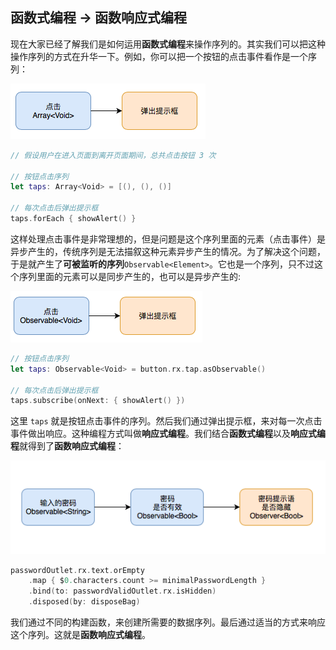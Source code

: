 ## 函数式编程 -> 函数响应式编程

现在大家已经了解我们是如何运用**函数式编程**来操作序列的。其实我们可以把这种操作序列的方式在升华一下。例如，你可以把一个按钮的点击事件看作是一个序列：

![](/assets/FunctionalReactiveProgramming/TapArray.png)

```swift
// 假设用户在进入页面到离开页面期间，总共点击按钮 3 次

// 按钮点击序列
let taps: Array<Void> = [(), (), ()]

// 每次点击后弹出提示框
taps.forEach { showAlert() }
```

这样处理点击事件是非常理想的，但是问题是这个序列里面的元素（点击事件）是异步产生的，传统序列是无法描叙这种元素异步产生的情况。为了解决这个问题，于是就产生了**可被监听的序列**`Observable<Element>`。它也是一个序列，只不过这个序列里面的元素可以是同步产生的，也可以是异步产生的:

![](/assets/FunctionalReactiveProgramming/TapObservable.png)

```swift
// 按钮点击序列
let taps: Observable<Void> = button.rx.tap.asObservable()

// 每次点击后弹出提示框
taps.subscribe(onNext: { showAlert() })
```

这里 `taps` 就是按钮点击事件的序列。然后我们通过弹出提示框，来对每一次点击事件做出响应。这种编程方式叫做**响应式编程**。我们结合**函数式编程**以及**响应式编程**就得到了**函数响应式编程**：

![](/assets/SimpleValid/PasswordValid.png)

```swift
passwordOutlet.rx.text.orEmpty
    .map { $0.characters.count >= minimalPasswordLength }
    .bind(to: passwordValidOutlet.rx.isHidden)
    .disposed(by: disposeBag)
```

我们通过不同的构建函数，来创建所需要的数据序列。最后通过适当的方式来响应这个序列。这就是**函数响应式编程**。
